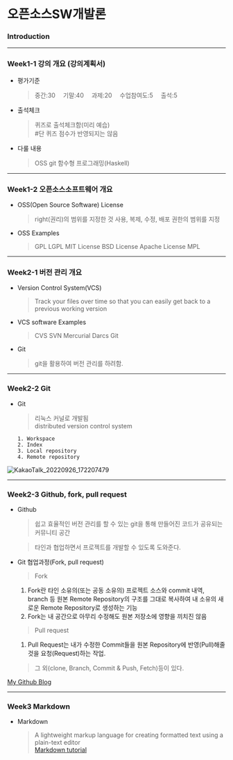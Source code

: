 # **오픈소스SW개발론**

### Introduction

-------------
### Week1-1 강의 개요 (강의계획서)
* 평가기준
    > 중간:30 
    > 기말:40 
    > 과제:20 
    > 수업참여도:5 
    > 출석:5 
* 출석체크
    > 퀴즈로 출석체크함(미리 예습)<br/>
    > #단 퀴즈 점수가 반영되지는 않음 

* 다룰 내용
    > OSS
    > git
    > 함수형 프로그래밍(Haskell)

-------------
### Week1-2 오픈소스소프트웨어 개요
* OSS(Open Source Software) License  

    > right(권리)의 범위를 지정한 것
    > 사용, 복제, 수정, 배포 권한의 범위를 지정

* OSS Examples  

    > GPL
    > LGPL
    > MIT License
    > BSD License
    > Apache License
    > MPL


-------------
### Week2-1 버전 관리 개요

* Version Control System(VCS)
    > Track your files over time so that you can easily get back to a previous working version

* VCS software Examples

    > CVS
    > SVN
    > Mercurial
    > Darcs
    > Git

* Git
    > git을 활용하여 버전 관리를 하려함.

-------------
### Week2-2 Git
* Git
    > 리눅스 커널로 개발됨    
    > distributed version control system    
    
      1. Workspace
      2. Index
      3. Local repository
      4. Remote repository

![KakaoTalk_20220926_172207479](https://user-images.githubusercontent.com/74405066/192235061-77706160-38dd-493b-bce1-ddf10773e363.jpg)

-------------
### Week2-3 Github, fork, pull request
* Github
  > 쉽고 효율적인 버전 관리를 할 수 있는 git을 통해 만들어진 코드가 공유되는 커뮤니티 공간 

  > 타인과 협업하면서 프로젝트를 개발할 수 있도록 도와준다.  

* Git 협업과정(Fork, pull request)  

  > Fork  
    1. Fork란 타인 소유의(또는 공동 소유의) 프로젝트 소스와 commit 내역, branch 등 원본 Remote Repository의 구조를 그대로 복사하여 내 소유의 새로운 Remote Repository로 생성하는 기능
    2. Fork는 내 공간으로 아무리 수정해도 원본 저장소에 영향을 끼치진 않음  
  > Pull request  
    1. Pull Request는 내가 수정한 Commit들을 원본 Repository에 반영(Pull)해줄 것을 요청(Request)하는 작업.  
  > 그 외(clone, Branch, Commit & Push, Fetch)등이 있다.



[My Github Blog](https://github.com/Donok53)

-------------
### Week3     Markdown
* Markdown
    > A lightweight markup language for creating formatted text using a plain-text editor    
[Markdown tutorial](https://www.markdowntutorial.com/)
